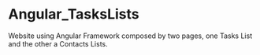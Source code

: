 # Angular_TasksLists
 Website using Angular Framework composed by two pages, one Tasks List and the other a Contacts Lists.
